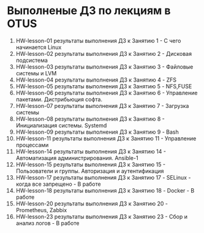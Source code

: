 # Выполненые ДЗ по лекциям в OTUS
1.  HW-lesson-01 результаты выполнения ДЗ к Занятию 1  - С чего начинается Linux
2.  HW-lesson-02 результаты выполнения ДЗ к Занятию 2  - Дисковая подсистема
3.  HW-lesson-03 результаты выполнения ДЗ к Занятию 3  - Файловые системы и LVM
4.  HW-lesson-04 результаты выполнения ДЗ к Занятию 4  - ZFS
5.  HW-lesson-05 результаты выполнения ДЗ к Занятию 5  - NFS,FUSE
6.  HW-lesson-06 результаты выполнения ДЗ к Занятию 6  - Управление пакетами. Дистрибьюция софта.
7.  HW-lesson-07 результаты выполнения ДЗ к Занятию 7  - Загрузка системы
8.  HW-lesson-08 результаты выполнения ДЗ к Занятию 8  - Инициализация системы. Systemd
9.  HW-lesson-09 результаты выполнения ДЗ к Занятию 9  - Bash 
10. HW-lesson-11 результаты выполнения ДЗ к Занятию 11 - Управление процессами 
11. HW-lesson-14 результаты выполнения ДЗ к Занятию 14 - Автоматизация администрирования. Ansible-1 
12. HW-lesson-15 результаты выполнения ДЗ к Занятию 15 - Пользователи и группы. Авторизация и аутентификация
13. HW-lesson-17 результаты выполнения ДЗ к Занятию 17 - SELinux - когда все запрещено - В работе
14. HW-lesson-18 результаты выполнения ДЗ к Занятию 18 - Docker - В работе
15. HW-lesson-20 результаты выполнения ДЗ к Занятию 20 - Prometheus, Zabbix
16. HW-lesson-23 результаты выполнения ДЗ к Занятию 23 - Сбор и анализ логов - В работе
